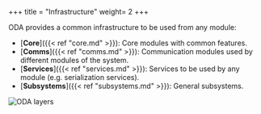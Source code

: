 +++
title = "Infrastructure"
weight= 2
+++


ODA provides a common infrastructure to be used from any module:

* [__Core__]({{< ref "core.md" >}}): Core modules with common features.
* [__Comms__]({{< ref "comms.md" >}}): Communication modules used by different modules of the system.
* [__Services__]({{< ref "services.md" >}}): Services to be used by any module (e.g. serialization services).
* [__Subsystems__]({{< ref "subsystems.md" >}}): General subsystems.

![ODA layers](/img/infrastructure.drawio.svg)
